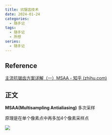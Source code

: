 ```yaml
---
title: 抗锯齿技术
date: 2024-01-24
categories:
  - 随手记
tags:
  - 随手记
  - 所想
series:
  - 随手记
---
```

## Reference

[主流抗锯齿方案详解（一）MSAA - 知乎 (zhihu.com)](https://zhuanlan.zhihu.com/p/415087003)

## 正文

**MSAA(Multisampling Antialiasing)** 多次采样

原理是在单个像素点中再多加4个像素采样点

![](images/posts/v2-5ea0fddf78d7e262bea6b265bcc699c5_720w.webp)